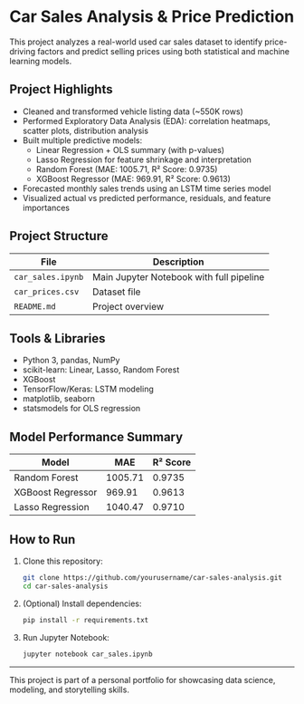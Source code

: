 # Car Sales Analysis & Price Prediction

This project analyzes a real-world used car sales dataset to identify price-driving factors and predict selling prices using both statistical and machine learning models.

## Project Highlights

- Cleaned and transformed vehicle listing data (~550K rows)
- Performed Exploratory Data Analysis (EDA): correlation heatmaps, scatter plots, distribution analysis
- Built multiple predictive models:
  - Linear Regression + OLS summary (with p-values)
  - Lasso Regression for feature shrinkage and interpretation
  - Random Forest (MAE: 1005.71, R² Score: 0.9735)
  - XGBoost Regressor (MAE: 969.91, R² Score: 0.9613)
- Forecasted monthly sales trends using an LSTM time series model
- Visualized actual vs predicted performance, residuals, and feature importances

## Project Structure

| File | Description |
|------|-------------|
| `car_sales.ipynb` | Main Jupyter Notebook with full pipeline |
| `car_prices.csv`  | Dataset file |
| `README.md` | Project overview |

## Tools & Libraries

- Python 3, pandas, NumPy
- scikit-learn: Linear, Lasso, Random Forest
- XGBoost
- TensorFlow/Keras: LSTM modeling
- matplotlib, seaborn
- statsmodels for OLS regression

## Model Performance Summary

| Model            | MAE     | R² Score |
|------------------|---------|----------|
| Random Forest    | 1005.71 | 0.9735   |
| XGBoost Regressor| 969.91  | 0.9613   |
| Lasso Regression | 1040.47 | 0.9710   |

## How to Run

1. Clone this repository:
   ```bash
   git clone https://github.com/yourusername/car-sales-analysis.git
   cd car-sales-analysis
   ```

2. (Optional) Install dependencies:
   ```bash
   pip install -r requirements.txt
   ```

3. Run Jupyter Notebook:
   ```bash
   jupyter notebook car_sales.ipynb
   ```

---

This project is part of a personal portfolio for showcasing data science, modeling, and storytelling skills.
